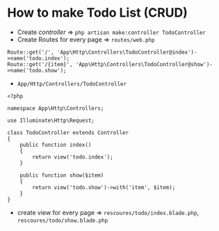# How to make Todo List (CRUD)
- Create _controller_ => `php artisan make:controller TodoController`
- Create Routes for every page => `routes/web.php`
```    
Route::get('/', 'App\Http\Controllers\TodoController@index')->name('todo.index');
Route::get('/{item}', 'App\Http\Controllers\TodoController@show')->name('todo.show');
```

- `App/Http/Controllers/TodoController`
```
<?php

namespace App\Http\Controllers;

use Illuminate\Http\Request;

class TodoController extends Controller
{
    public function index()
    {
        return view('todo.index');
    }

    public function show($item)
    {
        return view('todo.show')->with('item', $item);
    }
}
```
- create view for every page => `rescoures/todo/index.blade.php`, `rescoures/todo/show.blade.php`
